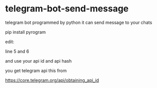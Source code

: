 # telegram-bot-send-message
telegram bot programmed by python it can send message to your chats
 
 
 pip install pyrogram
 
 edit:
 
 line 5 and 6
 
 and use your api id and api hash 
 
 you get telegram api this from 
 
 https://core.telegram.org/api/obtaining_api_id
